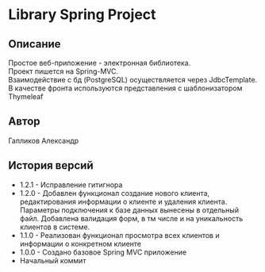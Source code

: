 # Library Spring Project

## Описание

Простое веб-приложение - электронная библиотека. \
Проект пишется на Spring-MVC. \
Взаимодействие с бд (PostgreSQL) осуществляется через JdbcTemplate. \
В качестве фронта используются представления с шаблонизатором Thymeleaf

## Автор

Гапликов Александр

## История версий


*  1.2.1 - Исправление гитигнора
*  1.2.0 - Добавлен функционал создание нового клиента, редактирования информации о клиенте и удаления клиента. Параметры подключения 
к базе данных вынесены в отдельный файл. Добавлена валидация форм, в тм числе и на уникальность клиентов в системе.
*  1.1.0 - Реализован функционал просмотра всех клиентов и информации о конкретном клиенте
*  1.0.0 - Создано базовое Spring MVC приложение
*  Начальный коммит 
